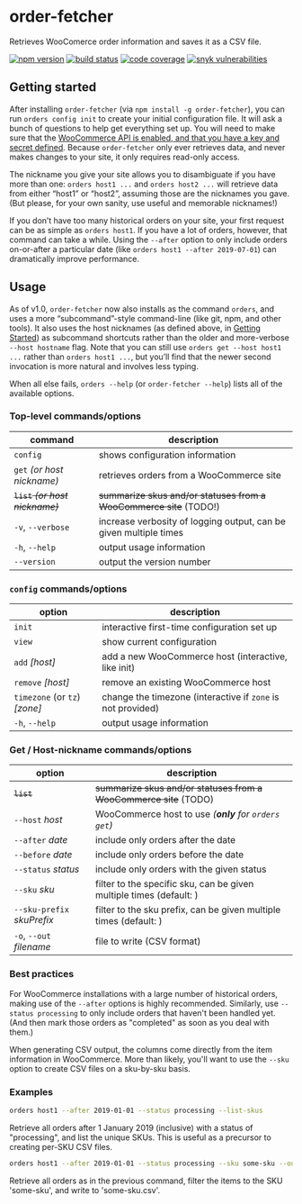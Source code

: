 # order-fetcher

Retrieves WooComerce order information and saves it as a CSV file.

[![npm version](https://img.shields.io/npm/v/order-fetcher.svg?logo=npm)](https://www.npmjs.com/package/order-fetcher)
[![build status](https://img.shields.io/github/workflow/status/JaredReisinger/order-fetcher/build/master.svg?logo=github)](https://github.com/JaredReisinger/order-fetcher/actions?query=workflow%3Abuild+branch%3Amaster)
[![code coverage](https://img.shields.io/codecov/c/github/JaredReisinger/order-fetcher.svg?logo=codecov)](https://codecov.io/github/JaredReisinger/order-fetcher)
[![snyk vulnerabilities](https://img.shields.io/snyk/vulnerabilities/github/JaredReisinger/order-fetcher.svg?logo=snyk)](https://snyk.io/test/github/JaredReisinger/order-fetcher)

## Getting started

After installing `order-fetcher` (via `npm install -g order-fetcher`), you can run `orders config init` to create your initial configuration file. It will ask a bunch of questions to help get everything set up. You will need to make sure that the [WooCommerce API is enabled, and that you have a key and secret defined](https://docs.woocommerce.com/document/woocommerce-rest-api/). Because `order-fetcher` only ever retrieves data, and never makes changes to your site, it only requires read-only access.

The nickname you give your site allows you to disambiguate if you have more than one: `orders host1 ...` and `orders host2 ...` will retrieve data from either “host1” or “host2”, assuming those are the nicknames you gave. (But please, for your own sanity, use useful and memorable nicknames!)

If you don’t have too many historical orders on your site, your first request can be as simple as `orders host1`. If you have a lot of orders, however, that command can take a while. Using the `--after` option to only include orders on-or-after a particular date (like `orders host1 --after 2019-07-01`) can dramatically improve performance.

## Usage

As of v1.0, `order-fetcher` now also installs as the command `orders`, and uses a more “subcommand”-style command-line (like git, npm, and other tools). It also uses the host nicknames (as defined above, in [Getting Started](#getting-started)) as subcommand shortcuts rather than the older and more-verbose `--host hostname` flag. Note that you can still use `orders get --host host1 ...` rather than `orders host1 ...`, but you’ll find that the newer second invocation is more natural and involves less typing.

When all else fails, `orders --help` (or `order-fetcher --help`) lists all of the available options.

### Top-level commands/options

| command                         | description                                                        |
| ------------------------------- | ------------------------------------------------------------------ |
| `config`                        | shows configuration information                                    |
| `get` _(or host nickname)_      | retrieves orders from a WooCommerce site                           |
| ~~`list` _(or host nickname)_~~ | ~~summarize skus and/or statuses from a WooCommerce site~~ (TODO!) |
| `-v`, `--verbose`               | increase verbosity of logging output, can be given multiple times  |
| `-h`, `--help`                  | output usage information                                           |
| `--version`                     | output the version number                                          |

### `config` commands/options

| option                        | description                                                 |
| ----------------------------- | ----------------------------------------------------------- |
| `init`                        | interactive first-time configuration set up                 |
| `view`                        | show current configuration                                  |
| `add` _[host]_                | add a new WooCommerce host (interactive, like init)         |
| `remove` _[host]_             | remove an existing WooCommerce host                         |
| `timezone` (or `tz`) _[zone]_ | change the timezone (interactive if `zone` is not provided) |
| `-h`, `--help`                | output usage information                                    |

### Get / Host-nickname commands/options

| option                     | description                                                         |
| -------------------------- | ------------------------------------------------------------------- |
| ~~`list`~~                 | ~~summarize skus and/or statuses from a WooCommerce site~~ (TODO)   |
| `--host` _host_            | WooCommerce host to use _(**only** for `orders get`)_               |
| `--after` _date_           | include only orders after the date                                  |
| `--before` _date_          | include only orders before the date                                 |
| `--status` _status_        | include only orders with the given status                           |
| `--sku` _sku_              | filter to the specific sku, can be given multiple times (default: ) |
| `--sku-prefix` _skuPrefix_ | filter to the sku prefix, can be given multiple times (default: )   |
| `-o`, `--out` _filename_   | file to write (CSV format)                                          |

### Best practices

For WooCommerce installations with a large number of historical orders, making use of the `--after` options is highly recommended. Similarly, use `--status processing` to only include orders that haven't been handled yet. (And then mark those orders as "completed" as soon as you deal with them.)

When generating CSV output, the columns come directly from the item information in WooCommerce. More than likely, you'll want to use the `--sku` option to create CSV files on a sku-by-sku basis.

### Examples

```sh
orders host1 --after 2019-01-01 --status processing --list-skus
```

Retrieve all orders after 1 January 2019 (inclusive) with a status of "processing", and list the unique SKUs. This is useful as a precursor to creating per-SKU CSV files.

```sh
orders host1 --after 2019-01-01 --status processing --sku some-sku --out some-sku.csv
```

Retrieve all orders as in the previous command, filter the items to the SKU 'some-sku', and write to 'some-sku.csv'.
